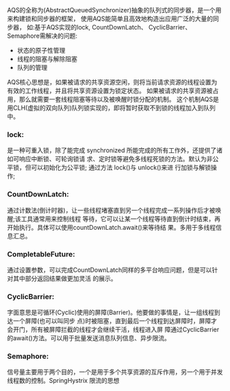 AQS的全称为(AbstractQueuedSynchronizer)抽象的队列式的同步器，是一个用来构建锁和同步器的框架， 使用AQS能简单且高效地构造出应用广泛的大量的同步器，
如:基于AQS实现的lock, CountDownLatch、 CyclicBarrier、Semaphore需解决的问题:
* 状态的原子性管理 
* 线程的阻塞与解除阻塞 
* 队列的管理

AQS核心思想是，如果被请求的共享资源空闲，则将当前请求资源的线程设置为有效的工作线程，并且将共享资源设置为锁定状态。
如果被请求的共享资源被占用，那么就需要一套线程阻塞等待以及被唤醒时锁分配的机制。
这个机制AQS是用CLH(虚拟的双向队列)队列锁实现的，即将暂时获取不到锁的线程加入到队列中。


### lock:
是一种可重入锁，除了能完成 synchronized 所能完成的所有工作外，还提供了诸如可响应中断锁、可轮询锁请 求、定时锁等避免多线程死锁的方法。默认为非公平锁，但可以初始化为公平锁; 通过方法 lock()与 unlock()来进 行加锁与解锁操作;

### CountDownLatch:
通过计数法(倒计时器)，让一些线程堵塞直到另一个线程完成一系列操作后才被唤醒;该工具通常用来控制线程 等待，它可以让某一个线程等待直到倒计时结束，再开始执行。具体可以使用countDownLatch.await()来等待结 果。多用于多线程信息汇总。

### CompletableFuture:
通过设置参数，可以完成CountDownLatch同样的多平台响应问题，但是可以针对其中部分返回结果做更加灵活 的展示。

### CyclicBarrier:
字面意思是可循环(Cyclic)使用的屏障(Barrier)。他要做的事情是，让一组线程到达一个屏障(也可以叫同步 点)时被阻塞，直到最后一个线程到达屏障时，屏障才会开门，所有被屏障拦截的线程才会继续干活，线程进入屏 障通过CyclicBarrier的await()方法。可以用于批量发送消息队列信息、异步限流。

### Semaphore:
信号量主要用于两个目的，一个是用于多个共享资源的互斥作用，另一个用于并发线程数的控制。SpringHystrix 限流的思想